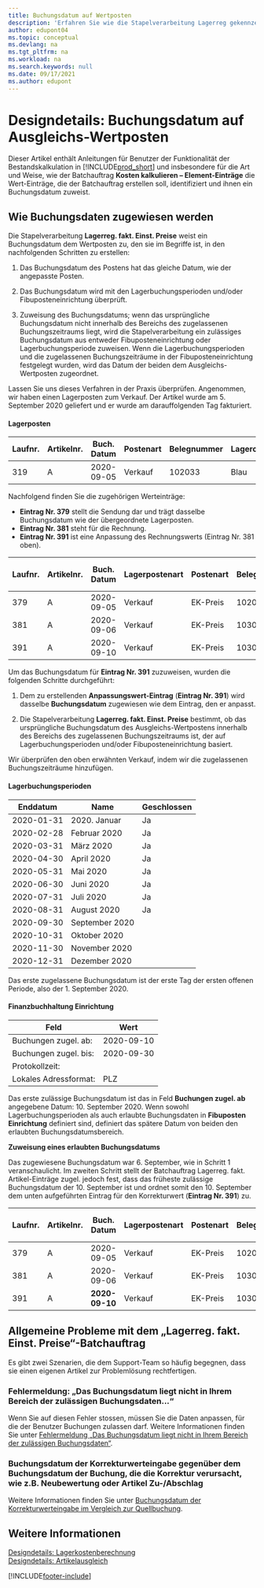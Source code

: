 ```yaml
---
title: Buchungsdatum auf Wertposten
description: 'Erfahren Sie wie die Stapelverarbeitung Lagerreg gekennzeichnet wird und ein Buchungsdatum auf Wertposten zugewiesen wird, der die Stapelverarbeitung erstellt.'
author: edupont04
ms.topic: conceptual
ms.devlang: na
ms.tgt_pltfrm: na
ms.workload: na
ms.search.keywords: null
ms.date: 09/17/2021
ms.author: edupont
---
```

# Designdetails: Buchungsdatum auf Ausgleichs-Wertposten

Dieser Artikel enthält Anleitungen für Benutzer der Funktionalität der Bestandskalkulation in [!INCLUDE[prod_short](includes/prod_short.md)] und insbesondere für die Art und Weise, wie der Batchauftrag **Kosten kalkulieren – Element-Einträge** die Wert-Einträge, die der Batchauftrag erstellen soll, identifiziert und ihnen ein Buchungsdatum zuweist.

## Wie Buchungsdaten zugewiesen werden

Die Stapelverarbeitung **Lagerreg. fakt. Einst. Preise** weist ein Buchungsdatum dem Wertposten zu, den sie im Begriffe ist, in den nachfolgenden Schritten zu erstellen:  

1. Das Buchungsdatum des Postens hat das gleiche Datum, wie der angepasste Posten.  

2. Das Buchungsdatum wird mit den Lagerbuchungsperioden und/oder Fibuposteneinrichtung überprüft.  

3. Zuweisung des Buchungsdatums; wenn das ursprüngliche Buchungsdatum nicht innerhalb des Bereichs des zugelassenen Buchungszeitraums liegt, wird die Stapelverarbeitung ein zulässiges Buchungsdatum aus entweder Fibuposteneinrichtung oder Lagerbuchungsperiode zuweisen. Wenn die Lagerbuchungsperioden und die zugelassenen Buchungszeiträume in der Fibuposteneinrichtung festgelegt wurden, wird das Datum der beiden dem Ausgleichs-Wertposten zugeordnet.  

Lassen Sie uns dieses Verfahren in der Praxis überprüfen. Angenommen, wir haben einen Lagerposten zum Verkauf. Der Artikel wurde am 5. September 2020 geliefert und er wurde am darauffolgenden Tag fakturiert.  

#### Lagerposten

|Laufnr.  |Artikelnr.  |Buch. Datum  |Postenart   | Belegnummer |Lagerortcode   |Menge  |Einstandsbetrag (tatsächl.)  |Fakturierte Menge  |Restmenge  |
|---------|---------|---------|---------|---------|---------|---------|---------|---------|---------|
|319     |A         |2020-09-05     |  Verkauf       |102033     |  Blau       | -1    |    -11     |-1     |    0     |

Nachfolgend finden Sie die zugehörigen Werteinträge:

- **Eintrag Nr. 379** stellt die Sendung dar und trägt dasselbe Buchungsdatum wie der übergeordnete Lagerposten.  
- **Eintrag Nr. 381** steht für die Rechnung.  
- **Eintrag Nr. 391** ist eine Anpassung des Rechnungswerts (Eintrag Nr. 381 oben).  

|Laufnr.  |Artikelnr.  |Buch. Datum  |Lagerpostenart  |Postenart   |Belegnummer  |Lagerposten Laufnr.  |Lagerortcode   |Lagerpostenmenge  |Fakturierte Menge  |Einstandsbetrag (tatsächl.)  |Einstandsbetrag (erwartet)  |Ausgleich  |Ausgleich mit Laufnr.  |Buchungsspurcode  |
|---------|---------|---------|---------|---------|---------|---------|---------|---------|---------|--------|---------|---------|---------|---------|
|379     |  A       |    2020-09-05     |    Verkauf     | EK-Preis   | 102033        |319     | Blau        | -1       |0         |  0       |     -10   |Nein   |0    |Verkauf          |
|381     |  A       |    2020-09-06     |    Verkauf     | EK-Preis   | 103022        |319     | Blau        |  0       |-1        |-10       |    10     | Nein  |0      |       Verkauf   |
|391     |  A       |    2020-09-10     |    Verkauf     | EK-Preis   | 103022        |319     | Blau        |  0       |0         |-1        |    0     |Ja   |    181   | LAGERREGUL   |

Um das Buchungsdatum für **Eintrag Nr. 391** zuzuweisen, wurden die folgenden Schritte durchgeführt:

1. Dem zu erstellenden **Anpassungswert-Eintrag** (**Eintrag Nr. 391**) wird dasselbe **Buchungsdatum** zugewiesen wie dem Eintrag, den er anpasst.

2. Die Stapelverarbeitung **Lagerreg. fakt. Einst. Preise** bestimmt, ob das ursprüngliche Buchungsdatum des Ausgleichs-Wertpostens innerhalb des Bereichs des zugelassenen Buchungszeitraums ist, der auf Lagerbuchungsperioden und/oder Fibuposteneinrichtung basiert.  

Wir überprüfen den oben erwähnten Verkauf, indem wir die zugelassenen Buchungszeiträume hinzufügen.  
  
#### Lagerbuchungsperioden

|Enddatum  |Name  |Geschlossen  |
|---------|---------|---------|
|2020-01-31     |2020. Januar      |  Ja    |
|2020-02-28     |Februar 2020     |  Ja    |
|2020-03-31     |März 2020        |  Ja    |
|2020-04-30     |April 2020        |  Ja    |
|2020-05-31     |Mai   2020        |  Ja    |
|2020-06-30     |Juni   2020       |  Ja    |
|2020-07-31     |Juli  2020        |  Ja    |
|2020-08-31     |August 2020     |  Ja    |
|2020-09-30     |September 2020  |         |
|2020-10-31     |Oktober 2020    |         |
|2020-11-30     |November 2020   |         |
|2020-12-31     |Dezember   2020   |         |

Das erste zugelassene Buchungsdatum ist der erste Tag der ersten offenen Periode, also der 1. September 2020.  

#### Finanzbuchhaltung Einrichtung

|Feld|Wert  |
|---------|---------|
|Buchungen zugel. ab:  |  2020-09-10      |
|Buchungen zugel. bis:    |  2020-09-30      |
|Protokollzeit:       |         |
|Lokales Adressformat:|   PLZ      |  

Das erste zulässige Buchungsdatum ist das in Feld **Buchungen zugel. ab** angegebene Datum: 10. September 2020. Wenn sowohl Lagerbuchungsperioden als auch erlaubte Buchungsdaten in **Fibuposten Einrichtung** definiert sind, definiert das spätere Datum von beiden den erlaubten Buchungsdatumsbereich.  

**Zuweisung eines erlaubten Buchungsdatums**  

Das zugewiesene Buchungsdatum war 6. September, wie in Schritt 1 veranschaulicht. Im zweiten Schritt stellt der Batchauftrag Lagerreg. fakt. Artikel-Einträge zugel. jedoch fest, dass das früheste zulässige Buchungsdatum der 10. September ist und ordnet somit den 10. September dem unten aufgeführten Eintrag für den Korrekturwert (**Eintrag Nr. 391**) zu.  


|Laufnr.  |Artikelnr.  |Buch. Datum  |Lagerpostenart  |Postenart   |Belegnummer  |Lagerposten Laufnr.  |Lagerortcode   |Lagerpostenmenge  |Fakturierte Menge  |Einstandsbetrag (tatsächl.)  |Einstandsbetrag (erwartet)  |Ausgleich  |Ausgleich mit Laufnr.  |Buchungsspurcode  |
|---------|---------|---------|---------|---------|---------|---------|---------|---------|---------|---------|---------|---------|---------|---------|
|379     |  A       |    2020-09-05     |    Verkauf     | EK-Preis   | 102033        |319     | Blau        | -1       |0         |  0       |     -10   |Nein   |0    |Verkauf          |
|381     |  A       |    2020-09-06     |    Verkauf     | EK-Preis   | 103022        |319     | Blau        |  0       |-1        |-10       |    10     | Nein  |0      |       Verkauf   |
|391     |  A       |    **2020-09-10**     |    Verkauf     | EK-Preis   | 103022        |319     | Blau        |  0       |0         |-1        |    0     |Ja   |    181   | LAGERREGUL   |

## Allgemeine Probleme mit dem „Lagerreg. fakt. Einst. Preise“-Batchauftrag

Es gibt zwei Szenarien, die dem Support-Team so häufig begegnen, dass sie einen eigenen Artikel zur Problemlösung rechtfertigen.

### Fehlermeldung: „Das Buchungsdatum liegt nicht in Ihrem Bereich der zulässigen Buchungsdaten...“

Wenn Sie auf diesen Fehler stossen, müssen Sie die Daten anpassen, für die der Benutzer Buchungen zulassen darf. Weitere Informationen finden Sie unter [Fehlermeldung „Das Buchungsdatum liegt nicht in Ihrem Bereich der zulässigen Buchungsdaten“](design-details-inventory-adjustment-value-entry-allowed-posting-dates.md).

### Buchungsdatum der Korrekturwerteingabe gegenüber dem Buchungsdatum der Buchung, die die Korrektur verursacht, wie z.B. Neubewertung oder Artikel Zu-/Abschlag

Weitere Informationen finden Sie unter [Buchungsdatum der Korrekturwerteingabe im Vergleich zur Quellbuchung](design-details-inventory-adjustment-value-entry-source-entry.md).

## Weitere Informationen  

[Designdetails: Lagerkostenberechnung](design-details-inventory-costing.md)  
[Designdetails: Artikelausgleich](design-details-item-application.md)  

[!INCLUDE[footer-include](includes/footer-banner.md)]

